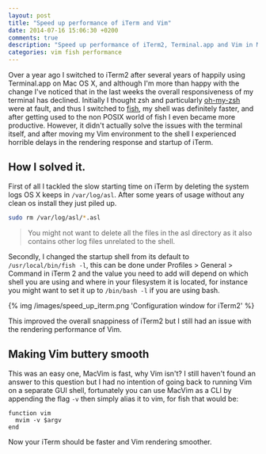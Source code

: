 ```yaml
---
layout: post
title: "Speed up performance of iTerm and Vim"
date: 2014-07-16 15:06:30 +0200
comments: true
description: "Speed up performance of iTerm2, Terminal.app and Vim in Mac OS X"
categories: vim fish performance
---
```


Over a year ago I switched to iTerm2 after several years of happily using Terminal.app on Mac OS X, and although I'm more than happy with the change I've noticed that in the last weeks the overall responsiveness of my terminal has declined. Initially I thought zsh and particularly [oh-my-zsh](https://github.com/robbyrussell/oh-my-zsh) were at fault, and thus I switched to [fish](http://fishshell.com), my shell was definitely faster, and after getting used to the non POSIX world of fish I even became more productive. However, it didn't actually solve the issues with the terminal itself, and after moving my Vim environment to the shell I experienced horrible delays in the rendering response and startup of iTerm.

## How I solved it.

First of all I tackled the slow starting time on iTerm by deleting the system logs OS X keeps in ``/var/log/asl``. After some years of usage without any clean os install they just piled up.

```bash
sudo rm /var/log/asl/*.asl
```

> You might not want to delete all the files in the asl directory as it also contains other log files unrelated to the shell.

<!-- more -->

Secondly, I changed the startup shell from its default to ``/usr/local/bin/fish -l``, this can be done under Profiles > General > Command in iTerm 2 and the value you need to add will depend on which shell you are using and where in your filesystem it is located, for instance you might want to set it up to ``/bin/bash -l`` if you are using bash.

{% img /images/speed_up_iterm.png 'Configuration window for iTerm2' %}

This improved the overall snappiness of iTerm2 but I still had an issue with the rendering performance of Vim.

## Making Vim buttery smooth
This was an easy one, MacVim is fast, why Vim isn't? I still haven't found an answer to this question but I had no intention of going back to running Vim on a separate GUI shell, fortunately you can use MacVim as a CLI by appending the flag ``-v`` then simply alias it to vim, for fish that would be:

```
function vim
  mvim -v $argv
end
```

Now your iTerm should be faster and Vim rendering smoother.
